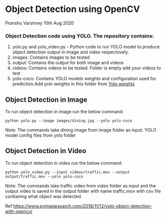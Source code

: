 # Object Detection using OpenCV

Pranshu Varshney 10th Aug 2020

### Object Detection code using YOLO. The repository contains:

1. yolo.py and yolo_video.py - Python code to run YOLO model to produce object detection output in image and video respectovely.
2. images: Contains images to be tested
3. output: Contains the output for both image and videos
4. videos: Contains videos to be tested. Folder is empty add your videos to test
5. yolo-coco: Contains YOLO models weights and configuration used for prediction.Add yolo weights in this folder from [Yolo weights](https://pjreddie.com/media/files/yolov3.weights)

## Object Detection in Image

To run object detection in image run the below command:

```
python yolo.py --image images/dining.jpg --yolo yolo-coco
```

Note: The commands take dining image from image folder as input. YOLO model config files from yolo folder

## Object Detection in Video

To run object detection in video run the below command:

```
python yolo_video.py --input videos/traffic.mov --output output/traffic.mov --yolo yolo-coco
```

Note: The commands take traffic video from video folder as input and the output video is saved in the output folder with name traffic.mov with csv file contianing what object was detected.

Ref:https://www.pyimagesearch.com/2018/11/12/yolo-object-detection-with-opencv/

